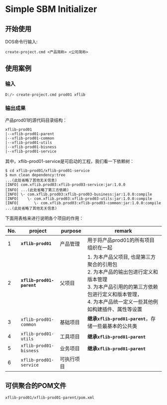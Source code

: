 # Simple SBM Initializer



## 开始使用

DOS命令行输入:

```shell
create-project.cmd <产品简称> <公司简称>
```

## 使用案例

### 输入

```sh
D:/> create-project.cmd prod01 xflib
```

### 输出成果

产品prod01的源代码目录结构：

```
xflib-prod01
|--xflib-prod01-parent
|--xflib-prod01-common
|--xflib-prod01-utils
|--xflib-prod01-bisness
|--xflib-prod01-service
```

其中，xflib-prod01-service是可启动的工程，我们看一下依赖树：

```
$ cd xflib-prod01/xflib-prod01-service
$ mvn clean dependency:tree
...(此处省略了其他无关信息)
[INFO] com.xflib.prod03:xflib-prod03-service:jar:1.0.0
[INFO] ...(此处省略了第三方依赖)
[INFO] \- com.xflib.prod03:xflib-prod03-business:jar:1.0.0:compile
[INFO]    \- com.xflib.prod03:xflib-prod03-utils:jar:1.0.0:compile
[INFO]       \- com.xflib.prod03:xflib-prod03-common:jar:1.0.0:compile
...(此处省略了其他无关信息)
```

下面用表格来进行说明各个项目的作用：

| No.  | project                   | purpose    | remark                                                       |
| ---- | ------------------------- | ---------- | ------------------------------------------------------------ |
| 1    | **`xflib-prod01`**        | 产品管理   | 用于将产品prod01的所有项目组织在一起                         |
| 2    | **`xflib-prod01-parent`** | 父项目     | 1. 为本产品父项目, 也是第三方聚合的引用包<br>2. 为本产品的输出包进行定义和版本管理<br>3. 为本产品引用的的第三方依赖包进行定义和版本管理，<br/>4. 为本产品统一定义一些其他例如构建插件、属性等设置 |
| 3    | `xflib-prod01-common`     | 基础项目   | **继承`xflib-prod01-parent`**，存储一些最基本的公共类        |
| 4    | `xflib-prod01-utils`      | 工具项目   | **继承`xflib-prod01-parent`**                                |
| 5    | `xflib-prod01-bisness`    | 业务项目   | **继承`xflib-prod01-parent`**                                |
| 6    | `xflib-prod01-service`    | 可执行项目 |                                                              |

## 可供聚合的POM文件

`xflib-prod01/xflib-prod01-parent/pom.xml`